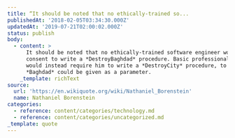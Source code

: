 ```yaml
---
title: “It should be noted that no ethically-trained so...
publishedAt: '2018-02-05T03:34:30.000Z'
updatedAt: '2019-07-21T02:00:02.000Z'
status: publish
body:
  - content: >
      It should be noted that no ethically-trained software engineer would ever
      consent to write a *DestroyBaghdad* procedure. Basic professional ethics
      would instead require him to write a *DestroyCity* procedure, to which
      *Baghdad* could be given as a parameter.
    _template: richText
source:
  url: 'https://en.wikiquote.org/wiki/Nathaniel_Borenstein'
  name: Nathaniel Borenstein
categories:
  - reference: content/categories/technology.md
  - reference: content/categories/uncategorized.md
_template: quote
---
```



